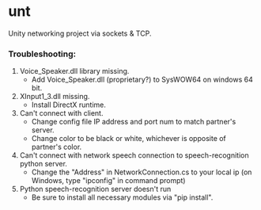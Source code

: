 # unt
Unity networking project via sockets & TCP.

### Troubleshooting:

1. Voice_Speaker.dll library missing.
   * Add Voice_Speaker.dll (proprietary?) to SysWOW64 on windows 64 bit.
2. XInput1_3.dll missing.
   * Install DirectX runtime.
3. Can't connect with client.
   * Change config file IP address and port num to match partner's server.
   * Change color to be black or white, whichever is opposite of partner's color.
4. Can't connect with network speech connection to speech-recognition python server.
   * Change the "Address" in NetworkConnection.cs to your local ip (on Windows, type "ipconfig" in command prompt)
5. Python speech-recognition server doesn't run
   * Be sure to install all necessary modules via "pip install".
